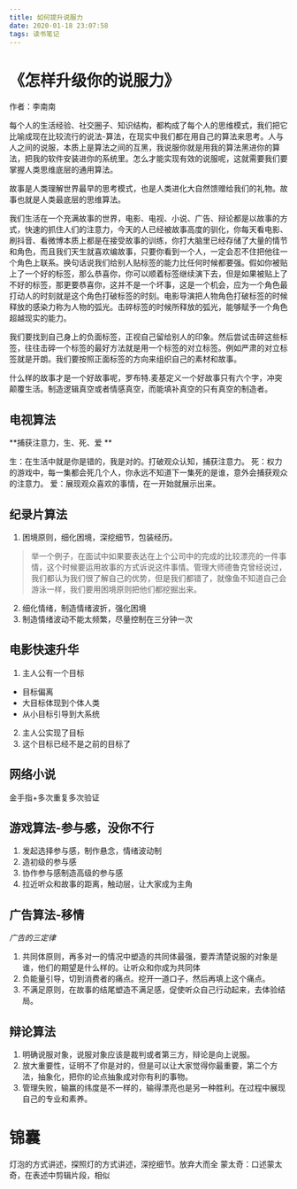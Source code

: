 ```yaml
---
title: 如何提升说服力
date: 2020-01-18 23:07:58
tags: 读书笔记
---
```


# 《怎样升级你的说服力》

作者：李南南

每个人的生活经验、社交圈子、知识结构，都构成了每个人的思维模式，我们把它比喻成现在比较流行的说法-算法，在现实中我们都在用自己的算法来思考。人与人之间的说服，本质上是算法之间的互黑，我说服你就是用我的算法黑进你的算法，把我的软件安装进你的系统里。怎么才能实现有效的说服呢，这就需要我们要掌握人类思维底层的通用算法。

故事是人类理解世界最早的思考模式，也是人类进化大自然馈赠给我们的礼物。故事也就是人类最底层的思维算法。

我们生活在一个充满故事的世界，电影、电视、小说、广告、辩论都是以故事的方式，快速的抓住人们的注意力，今天的人已经被故事高度的驯化，你每天看电影、刷抖音、看微博本质上都是在接受故事的训练，你打大脑里已经存储了大量的情节和角色，而且我们天生就喜欢编故事，只要你看到一个人，一定会忍不住把他往一个角色上联系。换句话说我们给别人贴标签的能力比任何时候都要强。假如你被贴上了一个好的标签，那么恭喜你，你可以顺着标签继续演下去，但是如果被贴上了不好的标签，那更要恭喜你，这并不是一个坏事，这是一个机会，应为一个角色最打动人的时刻就是这个角色打破标签的时刻。电影导演把人物角色打破标签的时候释放的感染力称为人物的弧光。击碎标签的时候所释放的弧光，能够赋予一个角色超越现实的能力。

我们要找到自己身上的负面标签，正视自己留给别人的印象。然后尝试击碎这些标签，往往击碎一个标签的最好方法就是用一个标签的对立标签。例如严肃的对立标签就是开朗。我们要按照正面标签的方向来组织自己的素材和故事。

什么样的故事才是一个好故事呢，罗布特.麦基定义一个好故事只有六个字，冲突颠覆生活。制造逻辑真空或者情感真空，而能填补真空的只有真空的制造者。

## 电视算法

**捕获注意力，生、死、爱 **

生：在生活中就是你是错的，我是对的。打破观众认知，捕获注意力。
死：权力的游戏中，每一集都会死几个人，你永远不知道下一集死的是谁，意外会捕获观众的注意力。
爱：展现观众喜欢的事情，在一开始就展示出来。

## 纪录片算法
1. 困境原则，细化困境，深挖细节，包装经历。
	
> 举一个例子，在面试中如果要表达在上个公司中的完成的比较漂亮的一件事情，这个时候要运用故事的方式诉说这件事情。管理大师德鲁克曾经说过，我们都认为我们很了解自己的优势，但是我们都错了，就像鱼不知道自己会游泳一样，我们要用困境原则把他们都挖掘出来。

2. 细化情绪，制造情绪波折，强化困境
3. 制造情绪波动不能太频繁，尽量控制在三分钟一次

## 电影快速升华

1. 主人公有一个目标
 * 目标偏离
 * 大目标体现到个体人类
 * 从小目标引导到大系统
2. 主人公实现了目标
3. 这个目标已经不是之前的目标了

## 网络小说
金手指+多次重复多次验证

## 游戏算法-参与感，没你不行
1. 发起选择参与感，制作悬念，情绪波动制
2. 造初级的参与感
3. 协作参与感制造高级的参与感
4. 拉近听众和故事的距离，触动层，让大家成为主角

## 广告算法-移情
*广告的三定律*

1. 共同体原则，再多对一的情况中塑造的共同体最强，要弄清楚说服的对象是谁，他们的期望是什么样的。让听众和你成为共同体
2. 负能量引导，切到消费者的痛点。挖开一道口子，然后再填上这个痛点。
3. 不满足原则，在故事的结尾塑造不满足感，促使听众自己行动起来，去体验结局。

## 辩论算法

1. 明确说服对象，说服对象应该是裁判或者第三方，辩论是向上说服。
2. 放大重要性，证明不了你是对的，但是可以让大家觉得你最重要，第二个方法，抽象化，把你的论点抽象成对你有利的事物。
3. 管理失败，输赢的纬度是不一样的，输得漂亮也是另一种胜利。在过程中展现自己的专业和素养。

# 锦囊
灯泡的方式讲述，探照灯的方式讲述，深挖细节。放弃大而全
蒙太奇：口述蒙太奇，在表述中剪辑片段，相似